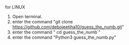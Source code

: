 for LINUX
1. Open terminal.
2. enter the command "git clone https://github.com/debojeetjha10/guess_the_numb.git"
3. enter the command " cd guess_the_numb "
3. enter the command "Python3 guess_the_numb.py"
